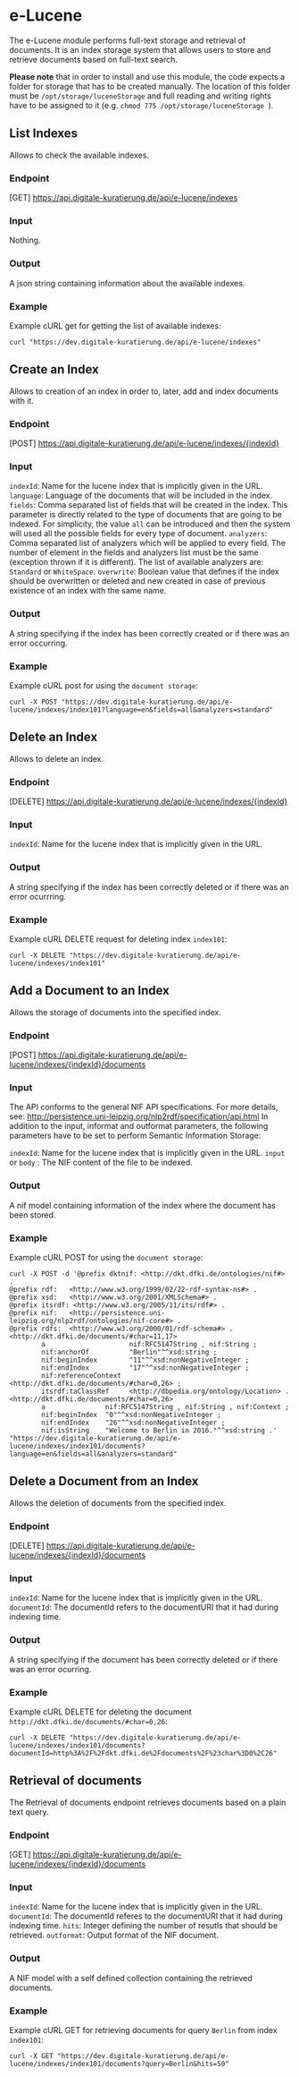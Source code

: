 # e-Lucene

The e-Lucene module performs full-text storage and retrieval of documents. It is an index storage system that allows users to store and retrieve documents based on full-text search.

**Please note** that in order to install and use this module, the code expects a folder for storage that has to be created manually. The location of this folder must be `/opt/storage/luceneStorage` and full reading and writing rights have to be assigned to it (e.g. `chmod 775 /opt/storage/luceneStorage `).

## List Indexes
Allows to check the available indexes.

### Endpoint
[GET] https://api.digitale-kuratierung.de/api/e-lucene/indexes

### Input
Nothing.

### Output
A json string containing information about the available indexes.

### Example
Example cURL get for getting the list of available indexes:

```
curl "https://dev.digitale-kuratierung.de/api/e-lucene/indexes"
```

## Create an Index
Allows to creation of an index in order to, later, add and index documents with it.

### Endpoint
[POST] https://api.digitale-kuratierung.de/api/e-lucene/indexes/{indexId}

### Input
`indexId`: Name for the lucene index that is implicitly given in the URL.
`language`: Language of the documents that will be included in the index.
`fields`: Comma  separated list of fields that will be created in the index. This parameter is directly related to the type of documents that are going to be indexed. For simplicity, the value `all` can be introduced and then the system will used all the possible fields for every type of document.
`analyzers`: Comma  separated list of analyzers which will be applied to every field. The number of element in the fields and analyzers list must be the same (exception thrown if it is different). The list of available analyzers are: `Standard` or `WhiteSpace`.
`overwrite`: Boolean value that defines if the index should be overwritten or deleted and new created in case of previous existence of an index with the same name.

### Output
A string specifying if the index has been correctly created or if there was an error occurring.

### Example

Example cURL post for using the `document storage`:

```
curl -X POST "https://dev.digitale-kuratierung.de/api/e-lucene/indexes/index101?language=en&fields=all&analyzers=standard"
```

## Delete an Index
Allows to delete an index.

### Endpoint
[DELETE] https://api.digitale-kuratierung.de/api/e-lucene/indexes/{indexId}

### Input
`indexId`: Name for the lucene index that is implicitly given in the URL.

### Output
A string specifying if the index has been correctly deleted or if there was an error ocurrring.

### Example
Example cURL DELETE request for deleting index `index101`:

```
curl -X DELETE "https://dev.digitale-kuratierung.de/api/e-lucene/indexes/index101"
```

## Add a Document to an Index
Allows the storage of documents into the specified index.

### Endpoint
[POST] https://api.digitale-kuratierung.de/api/e-lucene/indexes/{indexId}/documents

### Input
The API conforms to the general NIF API specifications. For more details, see: http://persistence.uni-leipzig.org/nlp2rdf/specification/api.html
In addition to the input, informat and outformat parameters, the following parameters have to be set to perform Semantic Information Storage:  

`indexId`: Name for the lucene index that is implicitly given in the URL.
`input` or `body` : The NIF content of the file to be indexed.

### Output
A nif model containing information of the index where the document has been stored.

### Example
Example cURL POST for using the `document storage`:

```
curl -X POST -d '@prefix dktnif: <http://dkt.dfki.de/ontologies/nif#> .
@prefix rdf:   <http://www.w3.org/1999/02/22-rdf-syntax-ns#> .
@prefix xsd:   <http://www.w3.org/2001/XMLSchema#> .
@prefix itsrdf: <http://www.w3.org/2005/11/its/rdf#> .
@prefix nif:   <http://persistence.uni-leipzig.org/nlp2rdf/ontologies/nif-core#> .
@prefix rdfs:  <http://www.w3.org/2000/01/rdf-schema#> .
<http://dkt.dfki.de/documents/#char=11,17>
        a                     nif:RFC5147String , nif:String ;
        nif:anchorOf          "Berlin"^^xsd:string ;
        nif:beginIndex        "11"^^xsd:nonNegativeInteger ;
        nif:endIndex          "17"^^xsd:nonNegativeInteger ;
        nif:referenceContext  <http://dkt.dfki.de/documents/#char=0,26> ;
        itsrdf:taClassRef     <http://dbpedia.org/ontology/Location> .
<http://dkt.dfki.de/documents/#char=0,26>
        a               nif:RFC5147String , nif:String , nif:Context ;
        nif:beginIndex  "0"^^xsd:nonNegativeInteger ;
        nif:endIndex    "26"^^xsd:nonNegativeInteger ;
        nif:isString    "Welcome to Berlin in 2016."^^xsd:string .' "https://dev.digitale-kuratierung.de/api/e-lucene/indexes/index101/documents?language=en&fields=all&analyzers=standard"
```

## Delete a Document from an Index
Allows the deletion of documents from the specified index.

### Endpoint
[DELETE] https://api.digitale-kuratierung.de/api/e-lucene/indexes/{indexId}/documents

### Input

`indexId`: Name for the lucene index that is implicitly given in the URL.
`documentId`: The documentId refers to the documentURI that it had during indexing time.

### Output
A string specifying if the document has been correctly deleted or if there was an error ocurring.

### Example
Example cURL DELETE for deleting the document `http://dkt.dfki.de/documents/#char=0,26`:

```
curl -X DELETE "https://dev.digitale-kuratierung.de/api/e-lucene/indexes/index101/documents?documentId=http%3A%2F%2Fdkt.dfki.de%2Fdocuments%2F%23char%3D0%2C26"
```

## Retrieval of documents
The Retrieval of documents endpoint retrieves documents based on a plain text query. 

### Endpoint
[GET] https://api.digitale-kuratierung.de/api/e-lucene/indexes/{indexId}/documents

### Input

`indexId`: Name for the lucene index that is implicitly given in the URL.
`documentId`: The documentId referes to the documentURI that it had during indexing time.
`hits`: Integer defining the number of resutls that should be retrieved.
`outformat`: Output format of the NIF document.

### Output
A NIF model with a self defined collection containing the retrieved documents.

### Example
Example cURL GET for retrieving documents for query `Berlin` from index `index101`:  

```
curl -X GET "https://dev.digitale-kuratierung.de/api/e-lucene/indexes/index101/documents?query=Berlin&hits=50"
```
